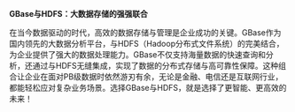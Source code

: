 **GBase与HDFS：大数据存储的强强联合**

在当今数据驱动的时代，高效的数据存储与管理是企业成功的关键。GBase作为国内领先的大数据分析平台，与HDFS（Hadoop分布式文件系统）的完美结合，为企业提供了强大的数据处理能力。GBase不仅支持海量数据的快速查询和分析，还通过与HDFS无缝集成，实现了数据的分布式存储与高可靠性保障。这种组合让企业在面对PB级数据时依然游刃有余，无论是金融、电信还是互联网行业，都能轻松应对复杂业务场景。选择GBase与HDFS，就是选择了更智能、更高效的未来！